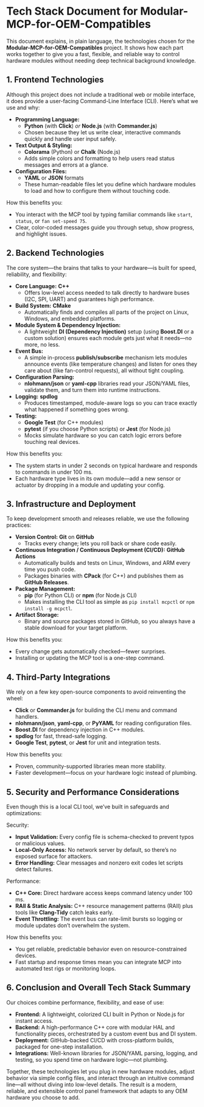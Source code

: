 # Tech Stack Document for Modular-MCP-for-OEM-Compatibles

This document explains, in plain language, the technologies chosen for the **Modular-MCP-for-OEM-Compatibles** project. It shows how each part works together to give you a fast, flexible, and reliable way to control hardware modules without needing deep technical background knowledge.

## 1. Frontend Technologies

Although this project does not include a traditional web or mobile interface, it does provide a user-facing Command-Line Interface (CLI). Here’s what we use and why:

- **Programming Language:**
  - **Python** (with **Click**) *or* **Node.js** (with **Commander.js**)
  - Chosen because they let us write clear, interactive commands quickly and handle user input safely.
- **Text Output & Styling:**
  - **Colorama** (Python) or **Chalk** (Node.js)
  - Adds simple colors and formatting to help users read status messages and errors at a glance.
- **Configuration Files:**
  - **YAML** or **JSON** formats
  - These human-readable files let you define which hardware modules to load and how to configure them without touching code.

How this benefits you:
- You interact with the MCP tool by typing familiar commands like `start`, `status`, or `fan set-speed 75`.
- Clear, color-coded messages guide you through setup, show progress, and highlight issues.

## 2. Backend Technologies

The core system—the brains that talks to your hardware—is built for speed, reliability, and flexibility:

- **Core Language:** **C++**
  - Offers low-level access needed to talk directly to hardware buses (I2C, SPI, UART) and guarantees high performance.
- **Build System:** **CMake**
  - Automatically finds and compiles all parts of the project on Linux, Windows, and embedded platforms.
- **Module System & Dependency Injection:**
  - A lightweight **DI (Dependency Injection)** setup (using **Boost.DI** or a custom solution) ensures each module gets just what it needs—no more, no less.
- **Event Bus:**
  - A simple in-process **publish/subscribe** mechanism lets modules announce events (like temperature changes) and listen for ones they care about (like fan-control requests), all without tight coupling.
- **Configuration Parsing:**
  - **nlohmann/json** or **yaml-cpp** libraries read your JSON/YAML files, validate them, and turn them into runtime instructions.
- **Logging:** **spdlog**
  - Produces timestamped, module-aware logs so you can trace exactly what happened if something goes wrong.
- **Testing:**
  - **Google Test** (for C++ modules)
  - **pytest** (if you choose Python scripts) or **Jest** (for Node.js)
  - Mocks simulate hardware so you can catch logic errors before touching real devices.

How this benefits you:
- The system starts in under 2 seconds on typical hardware and responds to commands in under 100 ms.
- Each hardware type lives in its own module—add a new sensor or actuator by dropping in a module and updating your config.

## 3. Infrastructure and Deployment

To keep development smooth and releases reliable, we use the following practices:

- **Version Control:** **Git** on **GitHub**
  - Tracks every change; lets you roll back or share code easily.
- **Continuous Integration / Continuous Deployment (CI/CD):** **GitHub Actions**
  - Automatically builds and tests on Linux, Windows, and ARM every time you push code.
  - Packages binaries with **CPack** (for C++) and publishes them as **GitHub Releases**.
- **Package Management:**
  - **pip** (for Python CLI) or **npm** (for Node.js CLI)
  - Makes installing the CLI tool as simple as `pip install mcpctl` or `npm install -g mcpctl`.
- **Artifact Storage:**
  - Binary and source packages stored in GitHub, so you always have a stable download for your target platform.

How this benefits you:
- Every change gets automatically checked—fewer surprises.
- Installing or updating the MCP tool is a one-step command.

## 4. Third-Party Integrations

We rely on a few key open-source components to avoid reinventing the wheel:

- **Click** or **Commander.js** for building the CLI menu and command handlers.
- **nlohmann/json**, **yaml-cpp**, or **PyYAML** for reading configuration files.
- **Boost.DI** for dependency injection in C++ modules.
- **spdlog** for fast, thread-safe logging.
- **Google Test**, **pytest**, or **Jest** for unit and integration tests.

How this benefits you:
- Proven, community-supported libraries mean more stability.
- Faster development—focus on your hardware logic instead of plumbing.

## 5. Security and Performance Considerations

Even though this is a local CLI tool, we’ve built in safeguards and optimizations:

Security:
- **Input Validation:** Every config file is schema-checked to prevent typos or malicious values.
- **Local-Only Access:** No network server by default, so there’s no exposed surface for attackers.
- **Error Handling:** Clear messages and nonzero exit codes let scripts detect failures.

Performance:
- **C++ Core:** Direct hardware access keeps command latency under 100 ms.
- **RAII & Static Analysis:** C++ resource management patterns (RAII) plus tools like **Clang-Tidy** catch leaks early.
- **Event Throttling:** The event bus can rate-limit bursts so logging or module updates don’t overwhelm the system.

How this benefits you:
- You get reliable, predictable behavior even on resource-constrained devices.
- Fast startup and response times mean you can integrate MCP into automated test rigs or monitoring loops.

## 6. Conclusion and Overall Tech Stack Summary

Our choices combine performance, flexibility, and ease of use:

- **Frontend:** A lightweight, colorized CLI built in Python or Node.js for instant access.
- **Backend:** A high-performance C++ core with modular HAL and functionality pieces, orchestrated by a custom event bus and DI system.
- **Deployment:** GitHub-backed CI/CD with cross-platform builds, packaged for one-step installation.
- **Integrations:** Well-known libraries for JSON/YAML parsing, logging, and testing, so you spend time on hardware logic—not plumbing.

Together, these technologies let you plug in new hardware modules, adjust behavior via simple config files, and interact through an intuitive command line—all without diving into low-level details. The result is a modern, reliable, and extensible control panel framework that adapts to any OEM hardware you choose to add.